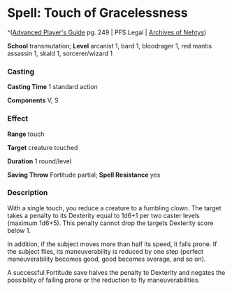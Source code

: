 # Spell: Touch of Gracelessness

^([Advanced Player's Guide][ss-touch-of-gracelessness] pg. 249 | PFS Legal | [Archives of Nehtys][sn-touch-of-gracelessness])

**School** transmutation; **Level** arcanist 1, bard 1, bloodrager 1, red mantis assassin 1, skald 1, sorcerer/wizard 1

### Casting

**Casting Time** 1 standard action

**Components** V, S

### Effect

**Range** touch

**Target** creature touched

**Duration** 1 round/level

**Saving Throw** Fortitude partial; **Spell Resistance** yes

### Description

With a single touch, you reduce a creature to a fumbling clown. The target takes a penalty to its Dexterity equal to 1d6+1 per two caster levels (maximum 1d6+5). This penalty cannot drop the targets Dexterity score below 1.

In addition, if the subject moves more than half its speed, it falls prone. If the subject flies, its maneuverability is reduced by one step (perfect maneuverability becomes good, good becomes average, and so on).

A successful Fortitude save halves the penalty to Dexterity and negates the possibility of falling prone or the reduction to fly maneuverabilities.

[ss-touch-of-gracelessness]: http://paizo.com/pathfinderRPG/v57
[sn-touch-of-gracelessness]: http://www.archivesofnethys.com/SpellDisplay.aspx?ItemName=Touch%20of%20Gracelessness